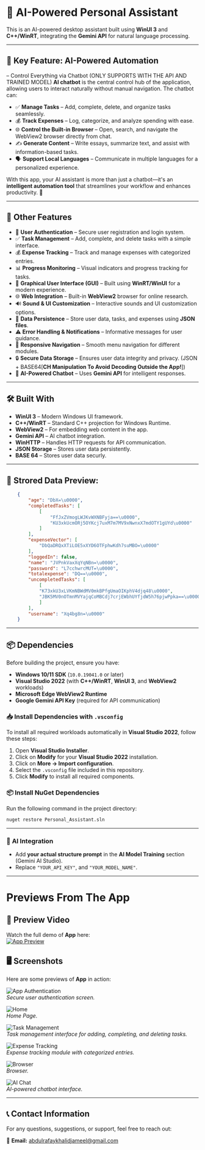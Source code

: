 # 🤖 AI-Powered Personal Assistant

This is an AI-powered desktop assistant built using **WinUI 3** and **C++/WinRT**, integrating the **Gemini API** for natural language processing.

---
## 🧠 Key Feature: AI-Powered Automation  
– Control Everything via Chatbot (ONLY SUPPORTS WITH THE API AND TRAINED MODEL)
**AI chatbot** is the central control hub of the application, allowing users to interact naturally without manual navigation. The chatbot can:  

- ✅ **Manage Tasks** – Add, complete, delete, and organize tasks seamlessly.  
- 💰 **Track Expenses** – Log, categorize, and analyze spending with ease.  
- 🌐 **Control the Built-in Browser** – Open, search, and navigate the WebView2 browser directly from chat.  
- ✍️ **Generate Content** – Write essays, summarize text, and assist with information-based tasks.  
- 🗣️ **Support Local Languages** – Communicate in multiple languages for a personalized experience.  

With this app, your AI assistant is more than just a chatbot—it's an **intelligent automation tool** that streamlines your workflow and enhances productivity. 🚀  

---

## 🚀 Other Features
- 🔐 **User Authentication** – Secure user registration and login system.
- ✅ **Task Management** – Add, complete, and delete tasks with a simple interface.
- 💰 **Expense Tracking** – Track and manage expenses with categorized entries.
- 📊 **Progress Monitoring** – Visual indicators and progress tracking for tasks.
- 🎨 **Graphical User Interface (GUI)** – Built using **WinRT/WinUI** for a modern experience.
- 🌐 **Web Integration** – Built-in **WebView2** browser for online research.
- 🔊 **Sound & UI Customization** – Interactive sounds and UI customization options.
- 📂 **Data Persistence** – Store user data, tasks, and expenses using **JSON files**.
- ⚠️ **Error Handling & Notifications** – Informative messages for user guidance.
- 🔄 **Responsive Navigation** – Smooth menu navigation for different modules.
- 🔒 **Secure Data Storage** – Ensures user data integrity and privacy. (JSON + BASE64[**CH Manipulation To Avoid Decoding Outside the App!**])
- 🧠 **AI-Powered Chatbot** – Uses **Gemini API** for intelligent responses.

---

## 🛠️ Built With
- **WinUI 3** – Modern Windows UI framework.
- **C++/WinRT** – Standard C++ projection for Windows Runtime.
- **WebView2** – For embedding web content in the app.
- **Gemini API** – AI chatbot integration.
- **WinHTTP** – Handles HTTP requests for API communication.
- **JSON Storage** – Stores user data persistently.
- **BASE 64** – Stores user data securly.

---

## 📅 Strored Data Preview:

```json
    {
        "age": "DbX=\u0000",
        "completedTasks": [
            [
                "FfJxZVmogLWJKvWXNBFyja==\u0000",
                "KU3xkUcmORj5OYKcj7uxM7m7MV9xNwnxX7mdOTY1gUYd\u0000"
            ]
        ],
        "expenseVector": [
            "DbQaDRQxXTiLOE5xXYD6OTFphwKdh7suMBO=\u0000"
        ],
        "loggedIn": false,
        "name": "JVPnkVaxXqYqNBn=\u0000",
        "password": "L7cchwrcMUT=\u0000",
        "totalexpense": "DQ==\u0000",
        "uncompletedTasks": [
            [
            "K73xkU3xLVKmNBWdMV0mkBPfgUmaOIKphV4djq48\u0000",
            "JBK5MV0nOTmnMVYajqCoMBCdj7crjEWbhUYfjdW5h76pjwPpka==\u0000"
            ]
        ],
        "username": "Xq4bg8n=\u0000"
    }
```
---

## 📦 Dependencies
Before building the project, ensure you have:
- **Windows 10/11 SDK** (`10.0.19041.0` or later)
- **Visual Studio 2022** (with **C++/WinRT**, **WinUI 3**, and **WebView2** workloads)
- **Microsoft Edge WebView2 Runtime**
- **Google Gemini API Key** (required for API communication)

### 📥 Install Dependencies with `.vsconfig`
To install all required workloads automatically in **Visual Studio 2022**, follow these steps:

1. Open **Visual Studio Installer**.
2. Click on **Modify** for your **Visual Studio 2022** installation.
3. Click on **More -> Import configuration**.
4. Select the `.vsconfig` file included in this repository.
5. Click **Modify** to install all required components.

### 📦 Install NuGet Dependencies
Run the following command in the project directory:
```sh
nuget restore Personal_Assistant.sln
```

---

### 🤖 **AI Integration**
- Add **your actual structure prompt** in the **AI Model Training** section (Gemini AI Studio).
- Replace `"YOUR_API_KEY"`, and `"YOUR_MODEL_NAME"`.

---
# Previews From The App

## 🎥 Preview Video  
Watch the full demo of **App** here:  
[![App Preview](https://img.youtube.com/vi/tndlH-q10DA/maxresdefault.jpg)](https://www.youtube.com/watch?v=tndlH-q10DA)  

## 🖥️ Screenshots  
Here are some previews of **App** in action:  

![App Authentication](screenshots/Auth.png)  
*Secure user authentication screen.*  

![Home](screenshots/Home.png)  
*Home Page.*  

![Task Management](screenshots/To_Do_List.png)  
*Task management interface for adding, completing, and deleting tasks.*  

![Expense Tracking](screenshots/Expense_List.png)  
*Expense tracking module with categorized entries.*  

![Browser](screenshots/Browser.png)  
*Browser.*  

![AI Chat](screenshots/ChatBot.png)  
*AI-powered chatbot interface.*  


---
## 📞 Contact Information  

For any questions, suggestions, or support, feel free to reach out:  

📧 **Email:** [abdulrafaykhalidjameel@gmail.com](mailto:abdulrafaykhalidjameel@gmail.com)  
